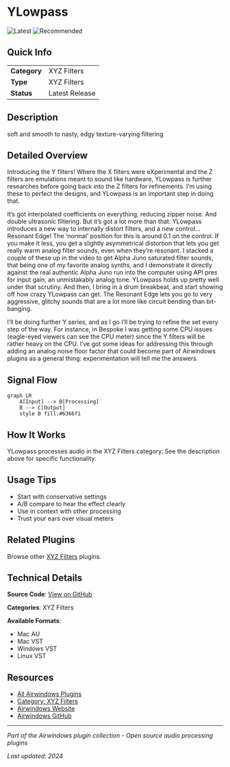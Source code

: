 # YLowpass

![Latest](https://img.shields.io/badge/-Latest-10b981) ![Recommended](https://img.shields.io/badge/-Recommended-6366f1)

## Quick Info

| | |
|---|---|
| **Category** | XYZ Filters |
| **Type** | XYZ Filters |
| **Status** | Latest Release |

## Description

soft and smooth to nasty, edgy texture-varying filtering

## Detailed Overview

Introducing the Y filters! Where the X filters were eXperimental and the Z filters are emulations meant to sound like hardware, YLowpass is further researches before going back into the Z filters for refinements. I’m using these to perfect the designs, and YLowpass is an important step in doing that.

It’s got interpolated coefficients on everything, reducing zipper noise. And double ultrasonic filtering. But it’s got a lot more than that: YLowpass introduces a new way to internally distort filters, and a new control… Resonant Edge! The ‘normal’ position for this is around 0.1 on the control. If you make it less, you get a slightly asymmetrical distortion that lets you get really warm analog filter sounds, even when they’re resonant. I stacked a couple of these up in the video to get Alpha Juno saturated filter sounds, that being one of my favorite analog synths, and I demonstrate it directly against the real authentic Alpha Juno run into the computer using API pres for input gain, an unmistakably analog tone. YLowpass holds up pretty well under that scrutiny. And then, I bring in a drum breakbeat, and start showing off how crazy YLowpass can get. The Resonant Edge lets you go to very aggressive, glitchy sounds that are a lot more like circuit bending than bit-banging.

I’ll be doing further Y series, and as I go I’ll be trying to refine the set every step of the way. For instance, in Bespoke I was getting some CPU issues (eagle-eyed viewers can see the CPU meter) since the Y filters will be rather heavy on the CPU. I’ve got some ideas for addressing this through adding an analog noise floor factor that could become part of Airwindows plugins as a general thing: experimentation will tell me the answers.

## Signal Flow

```mermaid
graph LR
    A[Input] --> B[Processing]
    B --> C[Output]
    style B fill:#6366f1
```

## How It Works

YLowpass processes audio in the XYZ Filters category. See the description above for specific functionality.

## Usage Tips

- Start with conservative settings
- A/B compare to hear the effect clearly
- Use in context with other processing
- Trust your ears over visual meters


## Related Plugins

Browse other [XYZ Filters](../categories/xyz-filters.md) plugins.


## Technical Details

**Source Code**: [View on GitHub](https://github.com/airwindows/airwindows/tree/master/plugins/LinuxVST/src/YLowpass)

**Categories**: XYZ Filters

**Available Formats**:
- Mac AU
- Mac VST
- Windows VST
- Linux VST

## Resources

- [All Airwindows Plugins](../../README.md)
- [Category: XYZ Filters](../categories/xyz-filters.md)
- [Airwindows Website](https://www.airwindows.com)
- [Airwindows GitHub](https://github.com/airwindows/airwindows)

---

*Part of the Airwindows plugin collection - Open source audio processing plugins*

*Last updated: 2024*
